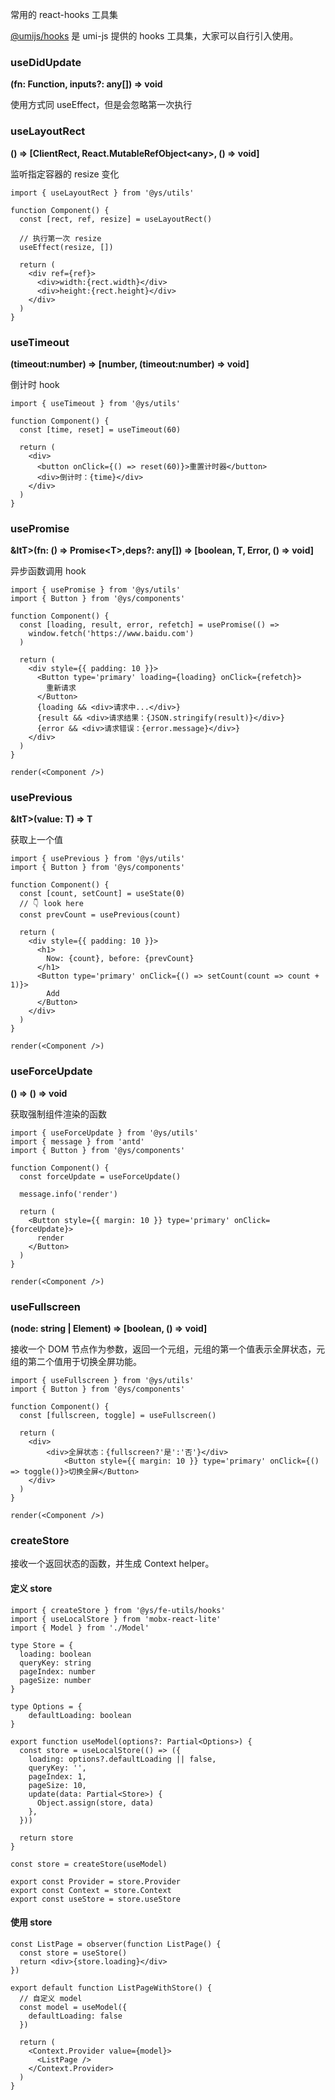 常用的 react-hooks 工具集

[@umijs/hooks](https://hooks.umijs.org/zh-CN) 是 umi-js 提供的 hooks 工具集，大家可以自行引入使用。

### useDidUpdate

**(fn: Function, inputs?: any[]) => void**

使用方式同 useEffect，但是会忽略第一次执行

### useLayoutRect

**() => [ClientRect, React.MutableRefObject&lt;any&gt;, () => void]**

监听指定容器的 resize 变化

```tsx
import { useLayoutRect } from '@ys/utils'

function Component() {
  const [rect, ref, resize] = useLayoutRect()

  // 执行第一次 resize
  useEffect(resize, [])

  return (
    <div ref={ref}>
      <div>width:{rect.width}</div>
      <div>height:{rect.height}</div>
    </div>
  )
}
```

### useTimeout

**(timeout:number) => [number, (timeout:number) => void]**

倒计时 hook

```tsx
import { useTimeout } from '@ys/utils'

function Component() {
  const [time, reset] = useTimeout(60)

  return (
    <div>
      <button onClick={() => reset(60)}>重置计时器</button>
      <div>倒计时：{time}</div>
    </div>
  )
}
```

### usePromise

**&ltT&gt;(fn: () => Promise&lt;T&gt;,deps?: any[]) => [boolean, T, Error, () => void]**

异步函数调用 hook

```tsx
import { usePromise } from '@ys/utils'
import { Button } from '@ys/components'

function Component() {
  const [loading, result, error, refetch] = usePromise(() =>
    window.fetch('https://www.baidu.com')
  )

  return (
    <div style={{ padding: 10 }}>
      <Button type='primary' loading={loading} onClick={refetch}>
        重新请求
      </Button>
      {loading && <div>请求中...</div>}
      {result && <div>请求结果：{JSON.stringify(result)}</div>}
      {error && <div>请求错误：{error.message}</div>}
    </div>
  )
}

render(<Component />)
```

### usePrevious

**&ltT&gt;(value: T) => T**

获取上一个值

```tsx
import { usePrevious } from '@ys/utils'
import { Button } from '@ys/components'

function Component() {
  const [count, setCount] = useState(0)
  // 👇 look here
  const prevCount = usePrevious(count)

  return (
    <div style={{ padding: 10 }}>
      <h1>
        Now: {count}, before: {prevCount}
      </h1>
      <Button type='primary' onClick={() => setCount(count => count + 1)}>
        Add
      </Button>
    </div>
  )
}

render(<Component />)
```

### useForceUpdate

**() => () => void**

获取强制组件渲染的函数

```tsx
import { useForceUpdate } from '@ys/utils'
import { message } from 'antd'
import { Button } from '@ys/components'

function Component() {
  const forceUpdate = useForceUpdate()

  message.info('render')

  return (
    <Button style={{ margin: 10 }} type='primary' onClick={forceUpdate}>
      render
    </Button>
  )
}

render(<Component />)
```

### useFullscreen

**(node: string | Element) => [boolean, () => void]**

接收一个 DOM 节点作为参数，返回一个元组，元组的第一个值表示全屏状态，元组的第二个值用于切换全屏功能。

```tsx
import { useFullscreen } from '@ys/utils'
import { Button } from '@ys/components'

function Component() {
  const [fullscreen, toggle] = useFullscreen()

  return (
    <div>
        <div>全屏状态：{fullscreen?'是':'否'}</div>
            <Button style={{ margin: 10 }} type='primary' onClick={() => toggle()}>切换全屏</Button>
    </div>
  )
}

render(<Component />)
```

### createStore

接收一个返回状态的函数，并生成 Context helper。

#### 定义 store

```tsx
import { createStore } from '@ys/fe-utils/hooks'
import { useLocalStore } from 'mobx-react-lite'
import { Model } from './Model'

type Store = {
  loading: boolean
  queryKey: string
  pageIndex: number
  pageSize: number
}

type Options = {
    defaultLoading: boolean
}

export function useModel(options?: Partial<Options>) {
  const store = useLocalStore(() => ({
    loading: options?.defaultLoading || false,
    queryKey: '',
    pageIndex: 1,
    pageSize: 10,
    update(data: Partial<Store>) {
      Object.assign(store, data)
    },
  }))

  return store
}

const store = createStore(useModel)

export const Provider = store.Provider
export const Context = store.Context
export const useStore = store.useStore
```

#### 使用 store

```tsx
const ListPage = observer(function ListPage() {
  const store = useStore()
  return <div>{store.loading}</div>
})

export default function ListPageWithStore() {
  // 自定义 model
  const model = useModel({
    defaultLoading: false
  })

  return (
    <Context.Provider value={model}>
      <ListPage />
    </Context.Provider>
  )
}
```
